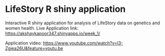 # LifeStory R shiny application
Interactive R shiny application for analysis of LifeStory data on genetics and women health. Live Application link:  https://akshaykapoor347.shinyapps.io/week_1/

Application video: https://www.youtube.com/watch?v=l3-Zgjea26U&feature=youtu.be
